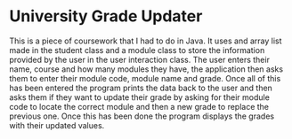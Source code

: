 # University Grade Updater
This is a piece of coursework that I had to do in Java. It uses and array list made in the student class and a module class to store the information provided by the user in the user interaction class. The user enters their name, course and how many modules they have, the application then asks them to enter their module code, module name and grade. Once all of this has been entered the program prints the data back to the user and then asks them if they want to update their grade by asking for their module code to locate the correct module and then a new grade to replace the previous one. Once this has been done the program displays the grades with their updated values.
